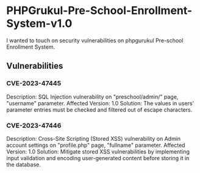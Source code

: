 # PHPGrukul-Pre-School-Enrollment-System-v1.0

I wanted to touch on security vulnerabilities on phpgurukul Pre-school Enrollment System.

## Vulnerabilities

### CVE-2023-47445
Description: SQL Injection vulnerability on "preschool/admin/" page, "username" parameter.
Affected Version: 1.0
Solution: The values ​​in users' parameter entries must be checked and filtered out of escape characters.

### CVE-2023-47446
Description: Cross-Site Scripting (Stored XSS) vulnerability on Admin account settings on "profile.php" page, "fullname" parameter.
Affected Version: 1.0
Solution: Mitigate stored XSS vulnerabilities by implementing input validation and encoding user-generated content before storing it in the database.

